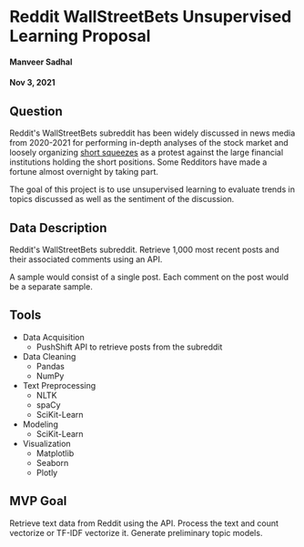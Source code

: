 # Reddit WallStreetBets Unsupervised Learning Proposal
#### Manveer Sadhal
#### Nov 3, 2021
## Question
Reddit's WallStreetBets subreddit has been widely discussed in news media from 2020-2021 for performing in-depth analyses of the stock market and loosely organizing [short squeezes](https://www.investopedia.com/terms/s/shortsqueeze.asp) as a protest against the large financial institutions holding the short positions. Some Redditors have made a fortune almost overnight by taking part.

The goal of this project is to use unsupervised learning to evaluate trends in topics discussed as well as the sentiment of the discussion.
## Data Description
Reddit's WallStreetBets subreddit. Retrieve 1,000 most recent posts and their associated comments using an API.

A sample would consist of a single post. Each comment on the post would be a separate sample.

## Tools
- Data Acquisition
    - PushShift API to retrieve posts from the subreddit
- Data Cleaning
    - Pandas
    - NumPy
- Text Preprocessing
    - NLTK
    - spaCy
    - SciKit-Learn
- Modeling
    - SciKit-Learn
- Visualization
    - Matplotlib
    - Seaborn
    - Plotly

## MVP Goal
Retrieve text data from Reddit using the API. Process the text and count vectorize or TF-IDF vectorize it. Generate preliminary topic models.